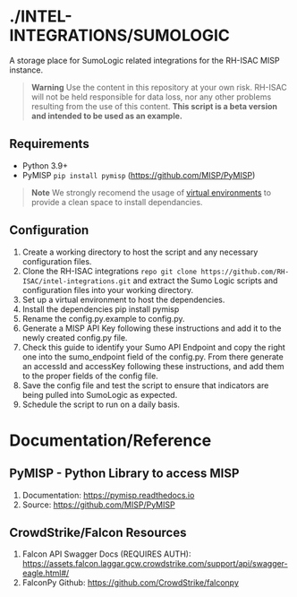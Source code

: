 # ./INTEL-INTEGRATIONS/SUMOLOGIC 
A storage place for SumoLogic related integrations for the RH-ISAC MISP instance.

> **Warning**
> Use the content in this repository at your own risk. RH-ISAC will not be held responsible for data loss, nor any other problems resulting from the use of this content. **This script is a beta version and intended to be used as an example.**

## Requirements
- Python 3.9+
- PyMISP `pip install pymisp` (https://github.com/MISP/PyMISP)

> **Note**
> We strongly recomend the usage of [virtual environments](https://docs.python.org/3/library/venv.html) to provide a clean space to install dependancies.

## Configuration
1. Create a working directory to host the script and any necessary configuration files.
2. Clone the RH-ISAC integrations `repo git clone https://github.com/RH-ISAC/intel-integrations.git` and extract the Sumo Logic scripts and configuration files into your working directory.
3. Set up a virtual environment to host the dependencies.
4. Install the dependencies pip install pymisp
5. Rename the config.py.example to config.py.
6. Generate a MISP API Key following these instructions and add it to the newly created config.py file.
7. Check this guide to identify your Sumo API Endpoint and copy the right one into the sumo_endpoint field of the config.py. From there generate an accessId and accessKey following these instructions, and add them to the proper fields of the config file.
8. Save the config file and test the script to ensure that indicators are being pulled into SumoLogic as expected.
9. Schedule the script to run on a daily basis.


# Documentation/Reference
## PyMISP - Python Library to access MISP
1. Documentation: https://pymisp.readthedocs.io
2. Source: https://github.com/MISP/PyMISP

## CrowdStrike/Falcon Resources
1. Falcon API Swagger Docs (REQUIRES AUTH): https://assets.falcon.laggar.gcw.crowdstrike.com/support/api/swagger-eagle.html#/
2. FalconPy Github: https://github.com/CrowdStrike/falconpy
